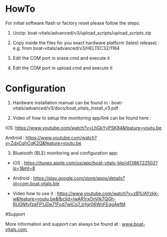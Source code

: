 # HowTo

For initial software flash or factory reset please follow the steps:

1. Unzip: boat-vitals/advanced/v3/upload_scripts/upload_scripts.zip

2. Copy inside the files for you exact hardware platform (latest release) : e.g. from boat-vitals/advanced/v3/HELTEC32/1164

3. Edit the COM port in erase.cmd and execute it

4. Edit the COM port in upload.cmd and execute it

# Configuration

1. Hardware installation manual can be found in : boat-vitals/advanced/v3/docs/boat_vitals_install_v3.pdf

2. Video of how to setup the monitoring app/link can be found here : 

iOS: https://www.youtube.com/watch?v=LhGkYyPSK84&feature=youtu.be

Android : https://www.youtube.com/watch?v=ZdxCqhCgK2Q&feature=youtu.be

3. Bluetooth (BLE) monitoring and configuration app:

- iOS : https://itunes.apple.com/us/app/boat-vitals-ble/id1386722502?ls=1&mt=8
- Android : https://play.google.com/store/apps/details?id=com.boat.vitals.ble

- Video how to use it : https://www.youtube.com/watch?v=zB1UAYzkk-w&feature=youtu.be&fbclid=IwAR1rxOnVlk7QGh-6UGNfvfzeFP1JDe71Fod7wICq7_trfgr06WnFEggAefM


#Support

More information and support can always be found at : www.boat-vitals.com 
